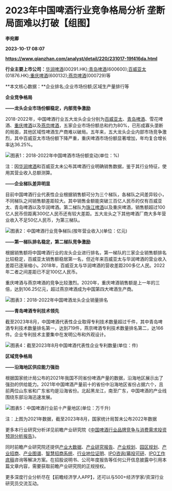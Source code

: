# 2023年中国啤酒行业竞争格局分析 垄断局面难以打破【组图】
**李宛卿**

**2023-10-17 08:07**

**https://www.qianzhan.com/analyst/detail/220/231017-19f416da.html**

**行业主要上市公司：**[华润啤酒](https://stock.qianzhan.com/hk/zhengquan_00291.HK.html)(00291.HK);[青岛啤酒](https://stock.qianzhan.com/hs/zhengquan_600600.SH.html)(600600);[百威亚太](https://stock.qianzhan.com/hk/zhengquan_01876.HK.html)(01876.HK);[重庆啤酒](https://stock.qianzhan.com/hs/zhengquan_600132.SH.html)(600132);[燕京啤酒](https://stock.qianzhan.com/hs/zhengquan_000729.SZ.html)(000729)等

**本文核心数据：**企业排名;企业市场份额;区域生产量排行等

**企业竞争格局**

**——龙头企业市场份额稳定，内部竞争激励**

2018-2022年，中国啤酒行业五大龙头企业分别为[百威亚太](https://stock.qianzhan.com/hk/zhengquan_01876.HK.html)、[青岛啤酒](https://stock.qianzhan.com/hs/zhengquan_600600.SH.html)、雪花啤酒、[重庆啤酒](https://stock.qianzhan.com/hs/zhengquan_600132.SH.html)以及[燕京啤酒](https://stock.qianzhan.com/hs/zhengquan_000729.SZ.html)，五家企业市场份额总和约为80%，已形成寡头垄断的局面，其他区域性啤酒生产商难以破局。五年来，五大龙头企业内部市场竞争激烈，其中百威亚太市场份额下降严重，重庆啤酒市场份额显著增加，年均复合增长率达36.25%。

![图表1：2018-2022年中国啤酒市场份额变动(单位：%)](https://img3.qianzhan.com/news/202310/17/20231017-396b8ce0b2841805.png)

注：因[华润啤酒](https://stock.qianzhan.com/hk/zhengquan_00291.HK.html)和百威亚太未公布其啤酒行业明确销售数据，鉴于其行业特征，使用其营业收入总额测算。

**——企业梯队差异明显**

目前中国啤酒行业代表性企业根据销售额可分为三个梯队，各梯队之间差异较小，不同梯队之间销售额差距较大。其中销售金额能突破三百亿人民币的仅有百威亚太、青岛啤酒以及华润啤酒。第二梯队为[珠江啤酒](https://stock.qianzhan.com/hs/zhengquan_002461.SZ.html)以及重庆啤酒，销售额超过100亿人民币但距离300亿人民币还有较大差距。五大龙头之下其他啤酒厂商大多年营业收入不足50亿人民币，为第三梯队。

![图表2：中国啤酒行业竞争梯队(按年营业收入)(单位：亿元)](https://img3.qianzhan.com/news/202310/17/20231017-d19261c0dc315ab5.png)

**——第一梯队排名稳定，第二梯队竞争激励**

根据销售额将中国啤酒行业的龙头企业进行排名，第一梯队的三家企业销售额排名比较稳定，百威亚太销售额稳居第一名，但近年来百威亚太与华润啤酒的营业收入差距已逐渐缩小。2018年，百威亚太与华润啤酒的营收差距200多亿人民。2022年二者之间差距已不足100亿人民币。

重庆啤酒与燕京啤酒的竞争比较激烈。2020年，重庆啤酒销售额是上一年的三倍，达到106.25亿元，超过燕京啤酒成为中国第四大啤酒生产商。

![图表3：2018-2022年中国啤酒龙头企业销量排名](https://img3.qianzhan.com/news/202310/17/20231017-55cc39d986893b54.png)

**——青岛啤酒专利技术领先**

截至2023年8月，中国啤酒代表性企业取得专利技术数量超过千件，其中青岛啤酒专利技术数量排名第一，达到719件，燕京啤酒专利技术数量排名第二，达166件。企业专利技术主要集中在发明公布和外观设计。

![图表4：截至2023年8月中国啤酒代表性企业专利数量(单位：件)](https://img3.qianzhan.com/news/202310/17/20231017-085e3ff309395e54.png)

**区域竞争格局**

**——沿海地区供应能力强劲**

根据国家统计局公布的2021年我国不同省份啤酒产量的数据，沿海地区展示出了强劲的供给能力。2021年中国啤酒产量前十的省份中沿海地区省份占据六个，且前两位山东省和广东省均是沿海省份。北起黑龙江，南至广东，中国啤酒的产业线围绕东部沿海迅速发展。

![图表5：中国啤酒行业前十产量地区(单位：万千升)](https://img3.qianzhan.com/news/202310/17/20231017-7b6ca487b0260aef.png)

注：上图为2021年数据，截至2023年8月，国家统计局暂未公布2022年数据

更多本行业研究分析详见前瞻产业研究院《[中国啤酒行业品牌竞争与消费需求投资预测分析报告](https://bg.qianzhan.com/report/detail/2cf9e9e69f514d93.html)》。

同时前瞻产业研究院还提供[产业大数据](https://d.qianzhan.com/)、[产业研究报告](https://bg.qianzhan.com/report/hotlist/)、[产业规划](https://f.qianzhan.com/chanyeguihua2/)、[园区规划](https://f.qianzhan.com/yuanqu/)、[产业招商](https://f.qianzhan.com/chanyezhaoshang/)、[产业图谱](https://bg.qianzhan.com/report/lianglian/)、[智慧招商系统](https://z.qianzhan.com/)、[行业地位证明](https://bg.qianzhan.com/report/qyppcs)、[IPO咨询/募投可研](https://ipo.qianzhan.com/mutou/)、[IPO工作底稿](https://ipo.qianzhan.com/digao/)咨询等解决方案。在招股说明书、公司年度报告等任何公开信息披露中引用本篇文章内容，需要获取前瞻产业研究院的正规授权。

更多深度行业分析尽在【前瞻经济学人APP】，还可以与500+经济学家/资深行业研究员交流互动。